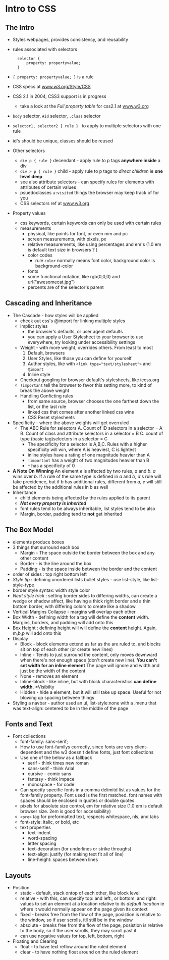 # Intro to CSS

## The Intro
* Styles webpages, provides consistency, and reusability
* rules associated with selectors

        selector {
            property: propertyvalue;
        }
        
* `{ property: propertyvalue; }` is a rule
* CSS specs at www.w3.org/Style/CSS
* CSS 2.1 in 2004, CSS3 support is in progress
    * take a look at the *Full property table* for css2.1 at www.w3.org
* `body` selector, `#id` selector, `.class` selector
* `selector1, selector2 { rule } ` to apply to multiple selectors with one rule
* id's should be unique, classes should be reused
* Other selectors
    * `div p { rule }` decendant - apply rule to p tags **anywhere inside** a div
    * `div > p { rule }` child - apply rule to p tags to *direct children* ie **one level deep**
    * see also attribute selectors - can specify rules for elements with attributes of certain values
    * psuedoclasses `a:visited` things the browser may keep track of for you
    * CSS selectors ref at www.w3.org
* Property values
    * css keywords, certain keywords can only be used with certain rules
    * measurements
        * physical, like points for font, or even mm and pc
        * screen measurements, with pixels, px
        * relative measurements, like using percentages and em's (1.0 em is default text size in browsers ? )
        * color codes
            * rule `color` normally means font color, background color is background-color
        * fonts  
        * some functional notation, like rgb(0,0,0) and url("awesomecat.jpg")
        * percents are of the selector's parent
        
## Cascading and Inheritance
* The Cascade - how styles will be applied
    * check out css's @import for linking multiple styles
    * implict styles
        * the browser's defaults, or user agent defaults
        * you can apply a User Stylesheet to your browser to use everywhere, try looking under accessibility settings
    * Weight - with more weight, overrides others. From least to most        
        1. Default, browsers
        2. User Styles, like those you can define for yourself
        3. Author styles, like with `<link type="text/stylesheet">` and `@import`
        4. Inline style
    * Checkout googling for browser default's stylesheets, like iecss.org
    * `!important` tell the browser to favor this setting more, to kind of break the above weight
    * Handling Conficting rules
        * from same source, browser chooses the one farthest down the list, or the last rule
        * linked css that comes after another linked css wins
        * CSS Reset stylesheets
* Specificity - where the above weights will get overruled
    * The ABC Rule for selectors
        A. Count of ID selectors in a selector = A
        B. Count of class and attribute selectors in a selector = B
        C. count of type (basic tag)selectors in a selector = C
        * The specificity for a selector is A,B,C. Rules with a higher specificity will win, where A is heaviest, C is lightest
        * inline styles have a rating of one magnitude heavier than A
        * `!important` has a weight of two magnitudes heavier than B
        * `*` has a specificity of 0
* **A Note On Winning**
    An element *e* is affected by two rules, *a* and *b*. *a* wins over *b*. If a rule of the same type is defined in *a* and *b*, *a*'s rule will take precidence, but if *b* has additional rules, different from *a*, *e* will still be affected by the additional rules in *b* as well
* Inheritance
    * child elements being affected by the rules applied to its parent
    * ***Not every property is inherited***
    * font rules tend to be always inheritable, list styles tend to be also
    * Margin, border, padding tend to **not** get inherited
    
## The Box Model
* elements produce boxes
* 3 things that surround each box
    * Margin - The space outside the border between the box and any other content
    * Border - is the line around the box
    * Padding - is the space inside between the border and the content
* order of sides : top right bottom left
* *Style tip* : defining unordered lists bullet styles - use list-style, like list-style-type
* border style syntax: width style color
* *Neat style trick* : setting border sides to differing widths, can create a wedge or shadow affect, like having a thick right border and a thin bottom border, with differing colors to create like a shadow
* Vertical Margins Collapse - margins will overlap each other
* Box Width - defining width for a tag will define the **content** width. Margins, borders, and padding will add onto this
* Box Height : defining height will will define the **content** height. Again, m,b,p will add onto this
* Display
    * Block - block elements extend as far as the are ruled to, and blocks sit on top of each other (or create new lines)
    * Inline - Tends to just surround the content, only moves downward when there's not enough space (don't create new line). **You can't set width for an inline element** The page will ignore and width and just be the width of the content
    * None - removes an element
    * Inline-block - like inline, but with block characteristics **can define width.**
*Visibilty
    * Hidden - hide a element, but it will still take up space. Useful for not blowing up spacing between things
* Styling a navbar - author used an ul, list-style:none with a .menu that was text-align: centered to be in the middle of the page

## Fonts and Text
* Font collections
    * font-family: sans-serif;
    * How to use font-familys correctly, since fonts are very client-dependent and the w3 doesn't define fonts, just font collections
    * Use one of the below as a fallback
        * serif - think times new roman
        * sans-serif - think Arial
        * cursive - comic sans
        * fantasy - think impace
        * monospace - for code
    * Can specify specific fonts in a comma delimitd list  as values for the font-family property. Font used is the first matched. font names with spaces should be enclosed in quotes or double quotes
    * pixels for absolute size control, em for relative size (1.0 em is default browser size. 2em is good for accessibility)
    * `<pre>` tag for preformatted text, respects whitespace, nls, and tabs
    * font-style: italic, or bold, etc
    * text properties
        * text-indent
        * word-spacing
        * letter spacing
        * text-decoration (for underlines or strike throughs)
        * text-align: justify (for making text fit all of line)
        * line-height: spaces between lines

## Layouts
* Position
    * static - default, stack ontop of each other, like block level
    * relative - with this, can specify top: and left:, or bottom: and right: values to set an element at a location relative to its *default location* ie where it would normally appear on the page given its context
    * fixed - breaks free from the flow of the page, posistion is relative to the window, so if user scrolls, itll still be in the window
    * absolute - breaks free from the flow of the page, posistion is relative to the body, so if the user scrolls, they may scroll past it
    * can use negative values for top, left, bottom, right
* Floating and Clearing
    * float - to have text reflow around the ruled element
    * clear - to have nothing float around on the ruled element
    